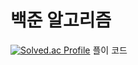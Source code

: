 # 백준 알고리즘
[![Solved.ac Profile](http://mazassumnida.wtf/api/v2/generate_badge?boj=imhoony0126)](https://solved.ac/백준아이디/)
플이 코드
